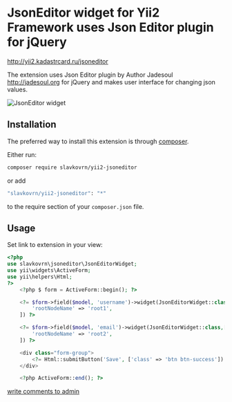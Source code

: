 # JsonEditor widget for Yii2 Framework uses Json Editor plugin for jQuery
<http://yii2.kadastrcard.ru/jsoneditor>

The extension uses Json Editor plugin by Author Jadesoul http://jadesoul.org for jQuery 
and makes user interface for changing json values.

![JsonEditor widget](http://yii2.kadastrcard.ru/uploads/jsoneditor.jpg)

## Installation

The preferred way to install this extension is through [composer](http://getcomposer.org/download/).

Either run:

```bash
composer require slavkovrn/yii2-jsoneditor
```

or add

```bash
"slavkovrn/yii2-jsoneditor": "*"
```

to the require section of your `composer.json` file.

Usage
-----

Set link to extension in your view:

```php
<?php
use slavkovrn\jsoneditor\JsonEditorWidget;
use yii\widgets\ActiveForm;
use yii\helpers\Html;
?>
    <?php $ form = ActiveForm::begin(); ?>

    <?= $form->field($model, 'username')->widget(JsonEditorWidget::class,[
        'rootNodeName' => 'root1',
    ]) ?>

    <?= $form->field($model, 'email')->widget(JsonEditorWidget::class,[
        'rootNodeName' => 'root2',
    ]) ?>

    <div class="form-group">
        <?= Html::submitButton('Save', ['class' => 'btn btn-success']) ?>
    </div>

    <?php ActiveForm::end(); ?>​
```
<a href="mailto:slavko.chita@gmail.com">write comments to admin</a>
